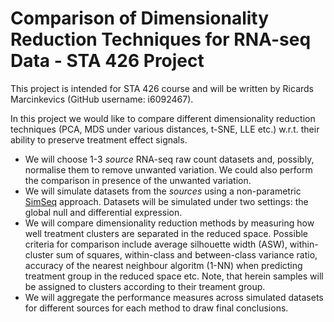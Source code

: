 # Comparison of Dimensionality Reduction Techniques for RNA-seq Data - STA 426 Project

This project is intended for STA 426 course and will be written by Ricards Marcinkevics (GitHub username: i6092467).

In this project we would like to compare different dimensionality reduction techniques (PCA, MDS under various distances, t-SNE, LLE etc.) w.r.t. their ability to preserve treatment effect signals. 
* We will choose 1-3 *source* RNA-seq raw count datasets and, possibly, normalise them to remove unwanted variation. We could also perform the comparison in presence of the unwanted variation.
* We will simulate datasets from the *sources* using a non-parametric [SimSeq][1] approach. Datasets will be simulated under two settings: the global null and differential expression.
* We will compare dimensionality reduction methods by measuring how well treatment clusters are separated in the reduced space. Possible criteria for comparison include average silhouette width (ASW), within-cluster sum of squares, within-class and between-class variance ratio, accuracy of the nearest neighbour algoritm (1-NN) when predicting treatment group in the reduced space etc. Note, that herein samples will be assigned to clusters according to their treament group.
* We will aggregate the performance measures across simulated datasets for different sources for each method to draw final conclusions.

[1]: https://www.ncbi.nlm.nih.gov/pmc/articles/PMC4481850/ "SimSeq: a nonparametric approach to simulation of RNA-sequence datasets"
